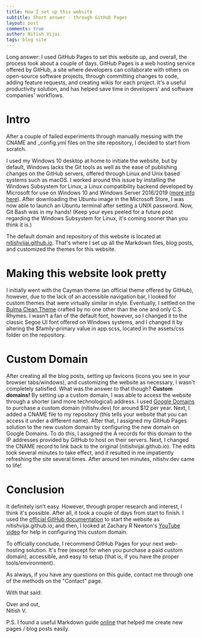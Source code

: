 ```yaml
---
title: How I set up this website
subtitle: Short answer - through GitHub Pages
layout: post
comments: true
author: Nitish Vijai
tags: blog site
---
```


Long answer: I used GitHub Pages to set this website up, and overall, the process took about a couple of days. GitHub Pages is a web hosting service offered by GitHub, a site where developers can collaborate with others on open-source software projects, through committing changes to code, adding feature requests, and creating wikis for each project. It's a useful productivity solution, and has helped save time in developers' and software companies' workflows.

# Intro

After a couple of failed experiments through manually messing with the CNAME and _config.yml files on the site repository, I decided to start from scratch. 

I used my Windows 10 desktop at home to initiate the website, but by default, Windows lacks the Git tools as well as the ease of publishing changes on the GitHub servers, offered through Linux and Unix based systems such as macOS. I worked around this issue by installing the Windows Subsystem for Linux, a Linux compatibility backend developed by Microsoft for use on Windows 10 and Windows Server 2016/2019 ([more info here](https://en.wikipedia.org/wiki/Windows_Subsystem_for_Linux)). After downloading the Ubuntu image in the Microsoft Store, I was now able to launch an Ubuntu terminal after setting a UNIX password. Now, Git Bash was in my hands! (Keep your eyes peeled for a future post regarding the Windows Subsystem for Linux, it's coming sooner than you think it is.)

The default domain and repository of this website is located at [nitishvijai.github.io](https://www.github.com/nitishvijai/nitishvijai.github.io/). That's where I set up all the Markdown files, blog posts, and customized the themes for this website.

# Making this website look pretty

I initially went with the Cayman theme (an official theme offered by GitHub), however, due to the lack of an accessible navigation bar, I looked for custom themes that were virtually similar in style. Eventually,  I settled on the [Bulma Clean Theme](https://github.com/chrisrhymes/bulma-clean-theme) crafted by no one other than the one and only C.S. Rhymes. I wasn't a fan of the default font, however, so I changed it to the classic Segoe UI font offered on Windows systems, and I changed it by altering the $family-primary value in app.scss, located in the assets/css folder on the repository.

# Custom Domain

After creating all the blog posts, setting up favicons (icons you see in your browser tabs/windows), and customizing the website as necessary, I wasn't completely satisfied. What was the answer to that though? **Custom domains!** By setting up a custom domain, I was able to access the website through a shorter (and more technological) address. I used [Google Domains](domains.google.com) to purchase a custom domain (nitishv.dev) for around $12 per year. Next, I added a CNAME file to my repository (this tells your website that you can access it under a different name). After that, I assigned my GitHub Pages solution to the new custom domain by configuring the new domain on Google Domains. To do this, I assigned the A records for this domain to the IP addresses provided by GitHub to host on their servers. Next, I changed the CNAME record to link back to the original (nitishvijai.github.io). The edits took several minutes to take effect, and it resulted in me impatiently refreshing the site several times. After around ten minutes, nitishv.dev came to life!

# Conclusion

It definitely isn't easy. However, through proper research and interest, I think it's possible. After all, it took a couple of days from start to finish. I used the [official GitHub documentation](https://help.github.com/en/categories/github-pages-basics) to start the website as nitishvijai.github.io, and then, I looked at Zachary R Newton's [YouTube video](https://www.youtube.com/watch?v=gmxxA32yrFU) for help in configuring this custom domain.

To officially conclude, I recommend GitHub Pages for your next web-hosting solution. It's free (except for when you purchase a paid custom domain), accessible, and easy to setup (that is, if you have the proper tools/environment).

As always, if you have any questions on this guide, contact me through one of the methods on the "Contact" page. 

With that said:

Over and out,
<br/>Nitish V.

P.S. I found a useful Markdown guide [online](https://www.markdownguide.org/basic-syntax/) that helped me create new pages / blog posts easily.
